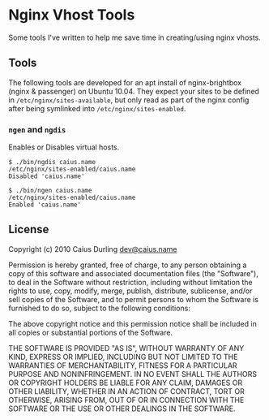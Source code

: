 # Nginx Vhost Tools

Some tools I've written to help me save time in creating/using nginx vhosts.

## Tools

The following tools are developed for an apt install of nginx-brightbox (nginx & passenger) on Ubuntu 10.04. They expect your sites to be defined in `/etc/nginx/sites-available`, but only read as part of the nginx config after being symlinked into `/etc/nginx/sites-enabled`.

### `ngen` and `ngdis`

Enables or Disables virtual hosts.

	$ ./bin/ngdis caius.name
	/etc/nginx/sites-enabled/caius.name
	Disabled 'caius.name'

	$ ./bin/ngen caius.name 
	/etc/nginx/sites-enabled/caius.name
	Enabled 'caius.name'


## License

Copyright (c) 2010 Caius Durling <dev@caius.name>

Permission is hereby granted, free of charge, to any person obtaining a copy
of this software and associated documentation files (the "Software"), to deal
in the Software without restriction, including without limitation the rights
to use, copy, modify, merge, publish, distribute, sublicense, and/or sell
copies of the Software, and to permit persons to whom the Software is
furnished to do so, subject to the following conditions:

The above copyright notice and this permission notice shall be included in
all copies or substantial portions of the Software.

THE SOFTWARE IS PROVIDED "AS IS", WITHOUT WARRANTY OF ANY KIND, EXPRESS OR
IMPLIED, INCLUDING BUT NOT LIMITED TO THE WARRANTIES OF MERCHANTABILITY,
FITNESS FOR A PARTICULAR PURPOSE AND NONINFRINGEMENT. IN NO EVENT SHALL THE
AUTHORS OR COPYRIGHT HOLDERS BE LIABLE FOR ANY CLAIM, DAMAGES OR OTHER
LIABILITY, WHETHER IN AN ACTION OF CONTRACT, TORT OR OTHERWISE, ARISING FROM,
OUT OF OR IN CONNECTION WITH THE SOFTWARE OR THE USE OR OTHER DEALINGS IN
THE SOFTWARE.
